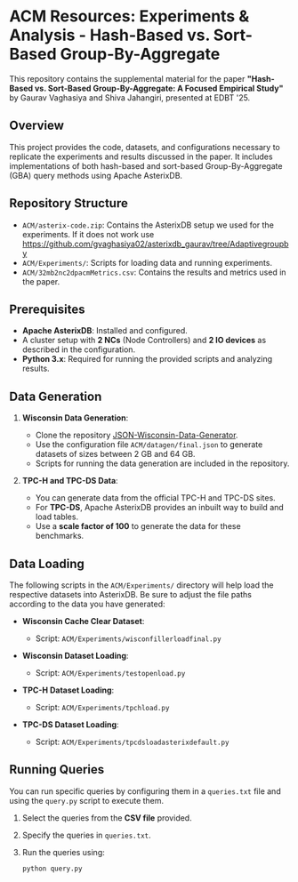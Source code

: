 # ACM Resources: Experiments & Analysis - Hash-Based vs. Sort-Based Group-By-Aggregate

This repository contains the supplemental material for the paper **"Hash-Based vs. Sort-Based Group-By-Aggregate: A Focused Empirical Study"** by Gaurav Vaghasiya and Shiva Jahangiri, presented at EDBT '25.

## Overview

This project provides the code, datasets, and configurations necessary to replicate the experiments and results discussed in the paper. It includes implementations of both hash-based and sort-based Group-By-Aggregate (GBA) query methods using Apache AsterixDB.

## Repository Structure

- `ACM/asterix-code.zip`: Contains the AsterixDB setup we used for the experiments. If it does not work use https://github.com/gvaghasiya02/asterixdb_gaurav/tree/Adaptivegroupby
- `ACM/Experiments/`: Scripts for loading data and running experiments.
- `ACM/32mb2nc2dpacmMetrics.csv`: Contains the results and metrics used in the paper.

## Prerequisites

- **Apache AsterixDB**: Installed and configured.
- A cluster setup with **2 NCs** (Node Controllers) and **2 IO devices** as described in the configuration.
- **Python 3.x**: Required for running the provided scripts and analyzing results.

## Data Generation

1. **Wisconsin Data Generation**:
   - Clone the repository [JSON-Wisconsin-Data-Generator](https://github.com/shivajah/JSON-Wisconsin-Data-Generator.git).
   - Use the configuration file `ACM/datagen/final.json` to generate datasets of sizes between 2 GB and 64 GB.
   - Scripts for running the data generation are included in the repository.

2. **TPC-H and TPC-DS Data**:
   - You can generate data from the official TPC-H and TPC-DS sites.
   - For **TPC-DS**, Apache AsterixDB provides an inbuilt way to build and load tables.
   - Use a **scale factor of 100** to generate the data for these benchmarks.

## Data Loading

The following scripts in the `ACM/Experiments/` directory will help load the respective datasets into AsterixDB. Be sure to adjust the file paths according to the data you have generated:

- **Wisconsin Cache Clear Dataset**:
  - Script: `ACM/Experiments/wisconfillerloadfinal.py`

- **Wisconsin Dataset Loading**:
  - Script: `ACM/Experiments/testopenload.py`

- **TPC-H Dataset Loading**:
  - Script: `ACM/Experiments/tpchload.py`

- **TPC-DS Dataset Loading**:
  - Script: `ACM/Experiments/tpcdsloadasterixdefault.py`

## Running Queries

You can run specific queries by configuring them in a `queries.txt` file and using the `query.py` script to execute them.

1. Select the queries from the **CSV file** provided.
2. Specify the queries in `queries.txt`.
3. Run the queries using:

   ```bash
   python query.py
